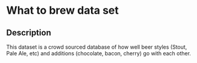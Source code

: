 # What to brew data set

## Description

This dataset is a crowd sourced database of how well beer styles (Stout, Pale Ale, etc) and additions (chocolate, bacon, cherry) go with each other.

